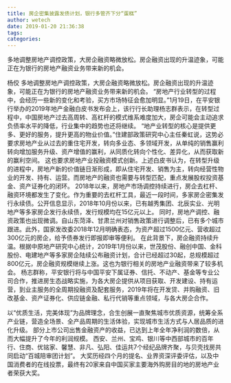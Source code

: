 ```yaml
---
title: 房企密集披露发债计划，银行多管齐下分“蛋糕”
author: wetech
date: 2019-01-20 21:36:38
tags: 
categories: 
---
```

多地调整房地产调控政策，大房企融资略微放松。房企融资出现的升温迹象，可能正在为银行的房地产融资业务带来新的机会。
<!-- more -->
杨佼
多地调整房地产调控政策，大房企融资略微放松。房企融资出现的升温迹象，可能正在为银行的房地产融资业务带来新的机会。
“房地产行业转型的过程中，会经历一些新的变化和考验，买方市场特征会愈加明显。”1月19日，在平安银行举办的2019年地产金融白皮书发布会上，该行行长助理杨志群表示，在转型过程中，中国房地产过去高周转、高杠杆的模式维系难度加大，房企可能会主动追求负债率水平的降低，行业集中的趋势也还将继续。
“地产业转型的核心是提供更多、更好的服务，提升更高的物业价值。”住建部政策研究中心主任秦虹说，这势必要求房地产业从过去的重住宅开发，转向多业态、多领域开发，从单纯的销售赢利转向增加服务升级、资产增值的赢利，从同质化转向个性化、差异化，从而获取新的赢利空间。
这也要求房地产业投融资模式创新。上述白皮书认为，在转型升级的进程中，房地产新的价值链日渐形成，即从住宅开发、销售为主，转向经营性物业的开发、持有、运营。而房地产的融资也需要与转型匹配，重点发展股权投资基金、资产证券化的闭环。
2018年以来，房地产市场调控持续进行，房企去杠杆、融资环境都发生了变化。作为重要的去杠杆工具，最近一段时间，多家房企密集发行永续债。公开信息显示，2018年10月份以来，已有越秀集团、北辰实业、光明地产等多家房企发行永续债，发行规模均在15亿元以上。
同时，房地产调控、融资政策也出现微调。自山东菏泽、甘肃兰州对销售政策进行调整后，已有多个城市跟进。此外，国家发改委2018年12月明确表态，为资产超过1500亿元、营收超过300亿元的房企，给予债券发行即报即审等便利。
在此背景下，房企融资持续升温。根据中原地产研究中心统计，2019年1月份以来，世茂股份、融创中国、金科股份、电建地产等多家房企陆续公布融资计划，合计已经超过30起，总规模超过800亿元，房企融资规模继续上涨。这也为银行相关的房地产业融资带来了较多机会。
杨志群称，平安银行将与中国平安下属证券、信托、不动产、基金等专业公司合作，推进房生态战略实施，为各大房企提供从项目获取、开发建设、持有运营，到业主服务的全周期投融资及配套服务，2019年将在开发贷、并购融资、旧改基金、资产证券化、供应链金融、私行代销等重点领域，与各大房企合作。
 
 
以“优质生活，完美体现”为品牌理念，合生创展一直聚焦城市优质资源，统筹全系产业链，营造全场景、全产品周期的生活体验，实现城市生活方式与人居品质的进化升级。
部分上市公司出售金融资产的收益，已达到上年全年净利润的数倍，从而大幅提升了今年的利润规模。
西安、兰州、宝鸡、银川等中西部城市的百年行、住商、优铭家、馨慧、非凡、弘阳、佳运共7个经纪品牌齐聚，与贝壳找房共同启动“百城陪审团计划”。
大奖历经四个月的提名、业界资深评委评估，以及中国消费者的在线投票，最终有20家来自中国买家主要海外购房目的地的房地产业者荣获大奖。
